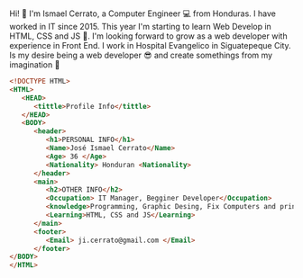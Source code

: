 Hi! :wave: I'm Ismael Cerrato, a Computer Engineer :computer: from Honduras. I have worked in IT since 2015. This year I'm starting to learn Web Develop in     HTML, CSS and JS :raised_hands:. I'm looking forward to grow as a web developer  with experience in Front End. I work in Hospital Evangelico in Siguatepeque       City. Is my desire being a web developer :sunglasses: and create somethings from my imagination :thought_balloon:</p>

```html
<!DOCTYPE HTML>
<HTML>
   <HEAD>
      <tittle>Profile Info</tittle>
   </HEAD>
   <BODY>
      <header>
         <h1>PERSONAL INFO</h1>
         <Name>José Ismael Cerrato</Name>
         <Age> 36 </Age>
         <Nationality> Honduran <Nationality>
      </header>
      <main>
         <h2>OTHER INFO</h2>
         <Occupation> IT Manager, Begginer Developer</Occupation>
         <knowledge>Programming, Graphic Desing, Fix Computers and printes</knowledge> 
         <Learning>HTML, CSS and JS</Learning>
      </main>
      <footer>
         <Email> ji.cerrato@gmail.com </Email>
      </footer>
</BODY>
</HTML>
```




